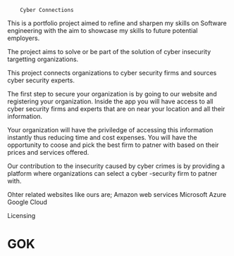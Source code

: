 		Cyber Connections
This is a portfolio project aimed to refine and sharpen my skills on Software engineering with the aim to showcase my skills to future potential employers.

The project aims to solve or be part of the solution of cyber insecurity targetting organizations.

This  project connects organizations to cyber security firms and sources cyber security experts.

The first step to secure your organization is by going to our website and registering your organization. Inside the app you will have access to all cyber security firms and experts that are on near your location and all their information.

Your organization will have the priviledge of accessing this information instantly thus reducing time and cost expenses. You will have the opportunity to coose and pick the best firm to patner with based on  their prices and services offered.

Our contribution to the insecurity caused by cyber crimes is by providing a platform where organizations can select a cyber -security firm to patner with.

Ohter related websites like ours are;
Amazon web services
Microsoft Azure
Google Cloud

Licensing
# GOK
